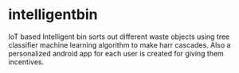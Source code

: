 # intelligentbin
IoT based Intelligent bin sorts out different waste objects using tree classifier machine learning algorithm to make harr cascades. Also a personalized android app for each user is created for giving them incentives. 

